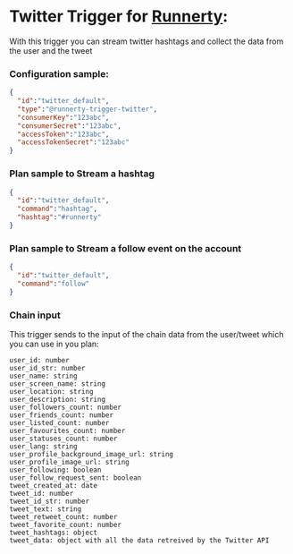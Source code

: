 # Twitter Trigger for [Runnerty]:

With this trigger you can stream twitter hashtags and collect the data from the user and the tweet

### Configuration sample:
```json
{
  "id":"twitter_default",
  "type":"@runnerty-trigger-twitter",
  "consumerKey":"123abc",
  "consumerSecret":"123abc",
  "accessToken":"123abc",
  "accessTokenSecret":"123abc"
}
```

### Plan sample to Stream a hashtag
```json
{
  "id":"twitter_default",
  "command":"hashtag",
  "hashtag":"#runnerty"
}
```

### Plan sample to Stream a follow event on the account
```json
{
  "id":"twitter_default",
  "command":"follow"
}
```

### Chain input
This trigger sends to the input of the chain data from the user/tweet which you can use in you plan:

```
user_id: number
user_id_str: number
user_name: string
user_screen_name: string
user_location: string
user_description: string
user_followers_count: number
user_friends_count: number
user_listed_count: number
user_favourites_count: number
user_statuses_count: number
user_lang: string
user_profile_background_image_url: string
user_profile_image_url: string
user_following: boolean
user_follow_request_sent: boolean
tweet_created_at: date
tweet_id: number
tweet_id_str: number
tweet_text: string
tweet_retweet_count: number
tweet_favorite_count: number
tweet_hashtags: object
tweet_data: object with all the data retreived by the Twitter API
```

[Runnerty]: http://www.runnerty.io